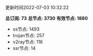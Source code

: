 更新时间2022-07-03 10:32:22

**总订阅: 73**
**总节点: 3730**
**有效节点: 1880**
- ss节点: 1493
- trojan节点: 257
- v2ray节点: 116
- ssr节点: 14
